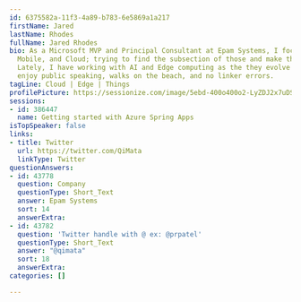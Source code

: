 ```yaml
---
id: 6375582a-11f3-4a89-b783-6e5869a1a217
firstName: Jared
lastName: Rhodes
fullName: Jared Rhodes
bio: As a Microsoft MVP and Principal Consultant at Epam Systems, I focus on IoT,
  Mobile, and Cloud; trying to find the subsection of those and make them work together.
  Lately, I have working with AI and Edge computing as the they evolve together. I
  enjoy public speaking, walks on the beach, and no linker errors.
tagLine: Cloud | Edge | Things
profilePicture: https://sessionize.com/image/5ebd-400o400o2-LyZDJ2x7uDSNxx5KP6HBMP.png
sessions:
- id: 386447
  name: Getting started with Azure Spring Apps
isTopSpeaker: false
links:
- title: Twitter
  url: https://twitter.com/QiMata
  linkType: Twitter
questionAnswers:
- id: 43778
  question: Company
  questionType: Short_Text
  answer: Epam Systems
  sort: 14
  answerExtra: 
- id: 43782
  question: 'Twitter handle with @ ex: @prpatel'
  questionType: Short_Text
  answer: "@qimata"
  sort: 18
  answerExtra: 
categories: []

---
```


